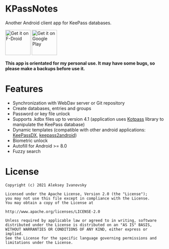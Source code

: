 # KPassNotes
Another Android client app for KeePass databases.

[<img src="https://fdroid.gitlab.io/artwork/badge/get-it-on.png"
     alt="Get it on F-Droid"
     height="80">](https://f-droid.org/packages/com.ivanovsky.passnotes/)
[<img src="https://play.google.com/intl/en_us/badges/images/generic/en_badge_web_generic.png"
      alt="Get it on Google Play"
	height="80">](https://play.google.com/store/apps/details?id=com.ivanovsky.passnotes)

**This app is orientated for my personal use. It may have some bugs, so please make a backups before use it.**

# Features
- Synchronization with WebDav server or Git repository
- Create databases, entries and groups
- Password or key file unlock
- Supports .kdbx files up to version 4.1 (application uses [Kotpass](https://github.com/keemobile/kotpass) library to manipulate the KeePass database)
- Dynamic templates (compatible with other android applications: [KeePassDX](https://github.com/Kunzisoft/KeePassDX), [keepass2android](https://github.com/PhilippC/keepass2android))
- Biometric unlock
- Autofill for Android >= 8.0
- Fuzzy search

# License
```
Copyright (c) 2021 Aleksey Ivanovsky

Licensed under the Apache License, Version 2.0 (the "License");
you may not use this file except in compliance with the License.
You may obtain a copy of the License at

http://www.apache.org/licenses/LICENSE-2.0

Unless required by applicable law or agreed to in writing, software
distributed under the License is distributed on an "AS IS" BASIS,
WITHOUT WARRANTIES OR CONDITIONS OF ANY KIND, either express or implied.
See the License for the specific language governing permissions and
limitations under the License.
```
